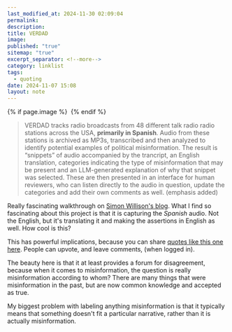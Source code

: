 ```yaml
---
last_modified_at: 2024-11-30 02:09:04
permalink: 
description: 
title: VERDAD
image: 
published: "true"
sitemap: "true"
excerpt_separator: <!--more-->
category: linklist
tags:
  - quoting
date: 2024-11-07 15:08
layout: note
---
```



{% if page.image %} <img src="{{ page.image }}" alt=""> {% endif %}
> VERDAD tracks radio broadcasts from 48 different talk radio radio stations across the USA, **primarily in Spanish**. Audio from these stations is archived as MP3s, transcribed and then analyzed to identify potential examples of political misinformation.
> The result is “snippets” of audio accompanied by the trancript, an English translation, categories indicating the type of misinformation that may be present and an LLM-generated explanation of why that snippet was selected.
> These are then presented in an interface for human reviewers, who can listen directly to the audio in question, update the categories and add their own comments as well. (emphasis added)

Really fascinating walkthrough on [Simon Willison's blog](https://simonwillison.net/2024/Nov/7/project-verdad/). What I find so fascinating about this project is that it is capturing the *Spanish* audio. Not the English, but it's translating it and making the assertions in English as well. How cool is this? 

This has powerful implications, because you can share [quotes like this one here](https://verdad.app/p/b23a5a9f-41b9-47f0-a946-e535d36ee132). People can upvote, and leave comments, (when logged in). 

The beauty here is that it at least provides a forum for disagreement, because when it comes to misinformation, the question is really misinformation according to whom? There are many things that were misinformation in the past, but are now common knowledge and accepted as true. 

My biggest problem with labeling anything misinformation is that it typically means that something doesn't fit a particular narrative, rather than it is actually misinformation. 

